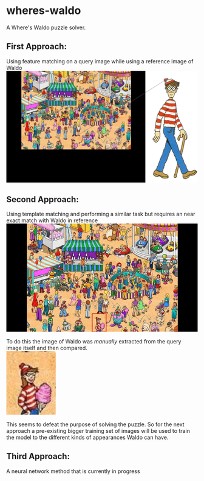 # wheres-waldo
A Where's Waldo puzzle solver.

## First Approach:
Using feature matching on a query image while using a reference image of Waldo
![Result of First Approach](Results/result1.jpg)

## Second Approach:
Using template matching and performing a similar task but requires an near exact match with Waldo in reference
![Result of Second Approach](Results/result2.jpg)<br>

To do this the image of Waldo was *manually* extracted from the query image itself and then compared. <br>
<img src="Dataset/extract.jpg" width="130">

This seems to defeat the purpose of solving the puzzle. So for the next approach a pre-existing bigger training set of images will be used to train the model to the different kinds of appearances Waldo can have. 

## Third Approach:
A neural network method that is currently in progress
